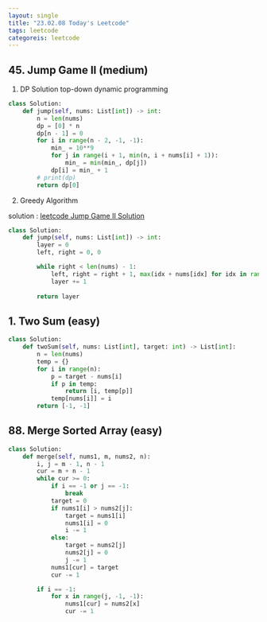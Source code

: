 ```yaml
---
layout: single
title: "23.02.08 Today's Leetcode"
tags: leetcode
categoreis: leetcode
---
```


## 45. Jump Game II (medium)

1. DP Solution
top-down dynamic programming

```python
class Solution:
    def jump(self, nums: List[int]) -> int:
        n = len(nums)
        dp = [0] * n
        dp[n - 1] = 0
        for i in range(n - 2, -1, -1):
            min_ = 10**9
            for j in range(i + 1, min(n, i + nums[i] + 1)):
                min_ = min(min_, dp[j])
            dp[i] = min_ + 1
        # print(dp)
        return dp[0]
```

2. Greedy Algorithm

solution : [leetcode Jump Game II Solution](https://leetcode.com/problems/jump-game-ii/solutions/3076867/jump-game-ii/)

```python
class Solution:
    def jump(self, nums: List[int]) -> int:
        layer = 0
        left, right = 0, 0

        while right < len(nums) - 1:
            left, right = right + 1, max(idx + nums[idx] for idx in range(left, right + 1))
            layer += 1
        
        return layer
```

## 1. Two Sum (easy)

```python
class Solution:
    def twoSum(self, nums: List[int], target: int) -> List[int]:
        n = len(nums)
        temp = {}
        for i in range(n):
            p = target - nums[i]
            if p in temp:
                return [i, temp[p]]
            temp[nums[i]] = i
        return [-1, -1]
```

## 88. Merge Sorted Array (easy)

```python
class Solution:
    def merge(self, nums1, m, nums2, n):
        i, j = m - 1, n - 1
        cur = m + n - 1
        while cur >= 0:
            if i == -1 or j == -1:
                break
            target = 0
            if nums1[i] > nums2[j]:
                target = nums1[i]
                nums1[i] = 0
                i -= 1
            else:
                target = nums2[j]
                nums2[j] = 0
                j -= 1
            nums1[cur] = target
            cur -= 1

        if i == -1:
            for x in range(j, -1, -1):
                nums1[cur] = nums2[x]
                cur -= 1

```
